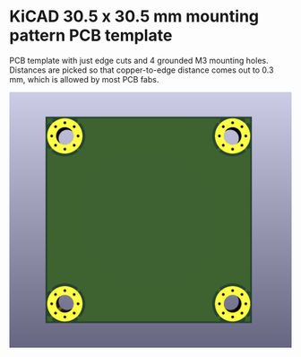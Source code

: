 # KiCAD 30.5 x 30.5 mm mounting pattern PCB template
PCB template with just edge cuts and 4 grounded M3 mounting holes.
Distances are picked so that copper-to-edge distance comes out to 0.3 mm, which is allowed by most PCB fabs.

![3D render of the board](docs/3d.png)
